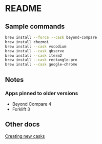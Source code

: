 # README

## Sample commands

```bash
brew install --force --cask beyond-compare
brew install chezmoi
brew install --cask vscodium
brew install --cask qbserve
brew install --cask iterm2
brew install --cask rectangle-pro
brew install --cask google-chrome
```

## Notes

### Apps pinned to older versions

* Beyond Compare 4
* Forklift 3

## Other docs

[Creating new casks](docs/casks.md)